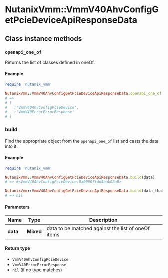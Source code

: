 # NutanixVmm::VmmV40AhvConfigGetPcieDeviceApiResponseData

## Class instance methods

### `openapi_one_of`

Returns the list of classes defined in oneOf.

#### Example

```ruby
require 'nutanix_vmm'

NutanixVmm::VmmV40AhvConfigGetPcieDeviceApiResponseData.openapi_one_of
# =>
# [
#   :'VmmV40AhvConfigPcieDevice',
#   :'VmmV40ErrorErrorResponse'
# ]
```

### build

Find the appropriate object from the `openapi_one_of` list and casts the data into it.

#### Example

```ruby
require 'nutanix_vmm'

NutanixVmm::VmmV40AhvConfigGetPcieDeviceApiResponseData.build(data)
# => #<VmmV40AhvConfigPcieDevice:0x00007fdd4aab02a0>

NutanixVmm::VmmV40AhvConfigGetPcieDeviceApiResponseData.build(data_that_doesnt_match)
# => nil
```

#### Parameters

| Name | Type | Description |
| ---- | ---- | ----------- |
| **data** | **Mixed** | data to be matched against the list of oneOf items |

#### Return type

- `VmmV40AhvConfigPcieDevice`
- `VmmV40ErrorErrorResponse`
- `nil` (if no type matches)

